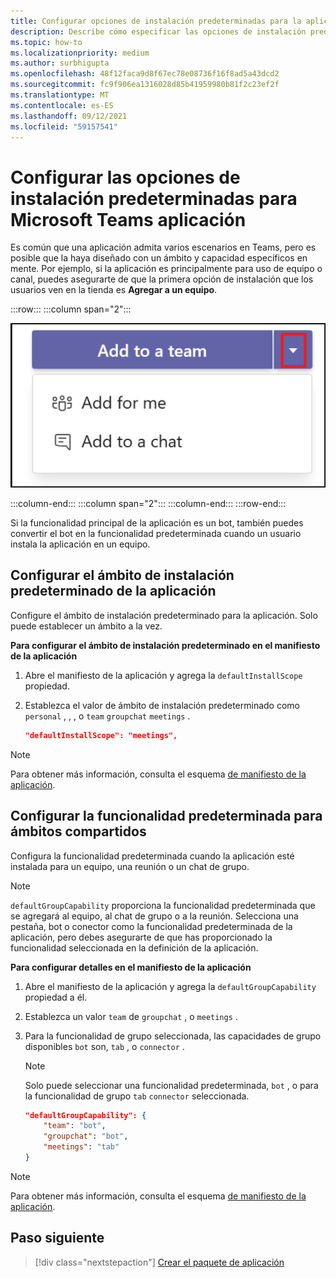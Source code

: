 ```yaml
---
title: Configurar opciones de instalación predeterminadas para la aplicación
description: Describe cómo especificar las opciones de instalación predeterminadas de la aplicación.
ms.topic: how-to
ms.localizationpriority: medium
ms.author: surbhigupta
ms.openlocfilehash: 48f12faca9d8f67ec78e08736f16f8ad5a43dcd2
ms.sourcegitcommit: fc9f906ea1316028d85b41959980b81f2c23ef2f
ms.translationtype: MT
ms.contentlocale: es-ES
ms.lasthandoff: 09/12/2021
ms.locfileid: "59157541"
---
```

# <a name="configure-default-install-options-for-your-microsoft-teams-app"></a>Configurar las opciones de instalación predeterminadas para Microsoft Teams aplicación

Es común que una aplicación admita varios escenarios en Teams, pero es posible que la haya diseñado con un ámbito y capacidad específicos en mente. Por ejemplo, si la aplicación es principalmente para uso de equipo o canal, puedes asegurarte de que la primera opción de instalación que los usuarios ven en la tienda es **Agregar a un equipo**.

:::row:::
   :::column span="2":::

![Agregar un ejemplo desplegable de aplicaciones](../../assets/images/compose-extensions/addanapp.png)

   :::column-end:::
   :::column span="2":::
   :::column-end:::
:::row-end:::

Si la funcionalidad principal de la aplicación es un bot, también puedes convertir el bot en la funcionalidad predeterminada cuando un usuario instala la aplicación en un equipo.

## <a name="configure-your-apps-default-install-scope"></a>Configurar el ámbito de instalación predeterminado de la aplicación

Configure el ámbito de instalación predeterminado para la aplicación. Solo puede establecer un ámbito a la vez.

**Para configurar el ámbito de instalación predeterminado en el manifiesto de la aplicación**

1. Abre el manifiesto de la aplicación y agrega la `defaultInstallScope` propiedad.
2. Establezca el valor de ámbito de instalación predeterminado como `personal` , , , o `team` `groupchat` `meetings` .

    ```json
    "defaultInstallScope": "meetings",
    ```

> [!NOTE]
> Para obtener más información, consulta el esquema [de manifiesto de la aplicación](~/resources/schema/manifest-schema.md).

## <a name="configure-the-default-capability-for-shared-scopes"></a>Configurar la funcionalidad predeterminada para ámbitos compartidos

Configura la funcionalidad predeterminada cuando la aplicación esté instalada para un equipo, una reunión o un chat de grupo.

> [!NOTE]
> `defaultGroupCapability` proporciona la funcionalidad predeterminada que se agregará al equipo, al chat de grupo o a la reunión. Selecciona una pestaña, bot o conector como la funcionalidad predeterminada de la aplicación, pero debes asegurarte de que has proporcionado la funcionalidad seleccionada en la definición de la aplicación.

**Para configurar detalles en el manifiesto de la aplicación**

1. Abre el manifiesto de la aplicación y agrega la `defaultGroupCapability` propiedad a él.
2. Establezca un valor `team` de `groupchat` , o `meetings` .
3. Para la funcionalidad de grupo seleccionada, las capacidades de grupo disponibles `bot` son, `tab` , o `connector` . 

    > [!NOTE]
    > Solo puede seleccionar una funcionalidad predeterminada, `bot` , o para la funcionalidad de grupo `tab` `connector` seleccionada.

    ```json
    "defaultGroupCapability": {
        "team": "bot",
        "groupchat": "bot",
        "meetings": "tab"
    }
    ```

> [!NOTE]
> Para obtener más información, consulta el esquema [de manifiesto de la aplicación](~/resources/schema/manifest-schema.md).

## <a name="next-step"></a>Paso siguiente

> [!div class="nextstepaction"]
> [Crear el paquete de aplicación](~/concepts/build-and-test/apps-package.md)
